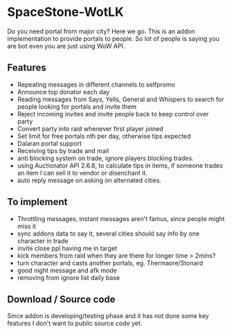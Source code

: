 # SpaceStone-WotLK
Do you need portal from major city? Here we go. This is an addon implementation to provide portals to people. So lot of people is saying you are bot even you are just using WoW API.

## Features

 * Repeating messages in different channels to selfpromo
 * Announce top donator each day
 * Reading messages from Says, Yells, General and Whispers to search for people looking for portals and invite them
 * Reject incoming invites and invite people back to keep control over party
 * Convert party into raid whenever first player joined
 * Set limit for free portals nth per day, otherwise tips expected
 * Dalaran portal support
 * Receiving tips by trade and mail
 * anti blocking system on trade, ignore players blocking trades.
 * using Auctionator API 2.6.8, to calculate tips in items, if someone trades an item I can sell it to vendor or disenchant it.
 * auto reply message on asking on alternated cities.

## To implement

 * Throttling messages, instant messages aren't famus, since people might miss it
 * sync addons data to say it, several cities should say info by one character in trade
 * invite close ppl having me in target
 * kick members from raid when they are there for longer time > 2mins?
 * turn character and casts another portals, eg. Thermaore/Stonard
 * good night message and afk mode
 * removing from ignore list daily base
 
 ## Download / Source code
Since addon is developing/testing phase and it has not done some key features I don't want to public source code yet.
